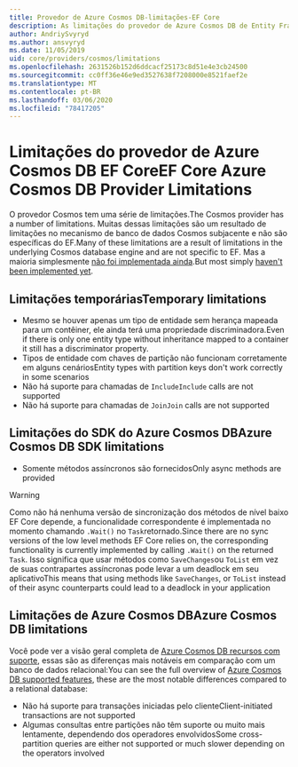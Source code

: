 ```yaml
---
title: Provedor de Azure Cosmos DB-limitações-EF Core
description: As limitações do provedor de Azure Cosmos DB de Entity Framework Core
author: AndriySvyryd
ms.author: ansvyryd
ms.date: 11/05/2019
uid: core/providers/cosmos/limitations
ms.openlocfilehash: 2631526b152d6ddcacf25173c8d51e4e3cb24500
ms.sourcegitcommit: cc0ff36e46e9ed3527638f7208000e8521faef2e
ms.translationtype: MT
ms.contentlocale: pt-BR
ms.lasthandoff: 03/06/2020
ms.locfileid: "78417205"
---
```

# <a name="ef-core-azure-cosmos-db-provider-limitations"></a><span data-ttu-id="f68ed-103">Limitações do provedor de Azure Cosmos DB EF Core</span><span class="sxs-lookup"><span data-stu-id="f68ed-103">EF Core Azure Cosmos DB Provider Limitations</span></span>

<span data-ttu-id="f68ed-104">O provedor Cosmos tem uma série de limitações.</span><span class="sxs-lookup"><span data-stu-id="f68ed-104">The Cosmos provider has a number of limitations.</span></span> <span data-ttu-id="f68ed-105">Muitas dessas limitações são um resultado de limitações no mecanismo de banco de dados Cosmos subjacente e não são específicas do EF.</span><span class="sxs-lookup"><span data-stu-id="f68ed-105">Many of these limitations are a result of limitations in the underlying Cosmos database engine and are not specific to EF.</span></span> <span data-ttu-id="f68ed-106">Mas a maioria simplesmente [não foi implementada ainda](https://github.com/aspnet/EntityFrameworkCore/issues?page=1&q=is%3Aissue+is%3Aopen+Cosmos+in%3Atitle+label%3Atype-enhancement+sort%3Areactions-%2B1-desc).</span><span class="sxs-lookup"><span data-stu-id="f68ed-106">But most simply [haven't been implemented yet](https://github.com/aspnet/EntityFrameworkCore/issues?page=1&q=is%3Aissue+is%3Aopen+Cosmos+in%3Atitle+label%3Atype-enhancement+sort%3Areactions-%2B1-desc).</span></span>

## <a name="temporary-limitations"></a><span data-ttu-id="f68ed-107">Limitações temporárias</span><span class="sxs-lookup"><span data-stu-id="f68ed-107">Temporary limitations</span></span>

- <span data-ttu-id="f68ed-108">Mesmo se houver apenas um tipo de entidade sem herança mapeada para um contêiner, ele ainda terá uma propriedade discriminadora.</span><span class="sxs-lookup"><span data-stu-id="f68ed-108">Even if there is only one entity type without inheritance mapped to a container it still has a discriminator property.</span></span>
- <span data-ttu-id="f68ed-109">Tipos de entidade com chaves de partição não funcionam corretamente em alguns cenários</span><span class="sxs-lookup"><span data-stu-id="f68ed-109">Entity types with partition keys don't work correctly in some scenarios</span></span>
- <span data-ttu-id="f68ed-110">Não há suporte para chamadas de `Include`</span><span class="sxs-lookup"><span data-stu-id="f68ed-110">`Include` calls are not supported</span></span>
- <span data-ttu-id="f68ed-111">Não há suporte para chamadas de `Join`</span><span class="sxs-lookup"><span data-stu-id="f68ed-111">`Join` calls are not supported</span></span>

## <a name="azure-cosmos-db-sdk-limitations"></a><span data-ttu-id="f68ed-112">Limitações do SDK do Azure Cosmos DB</span><span class="sxs-lookup"><span data-stu-id="f68ed-112">Azure Cosmos DB SDK limitations</span></span>

- <span data-ttu-id="f68ed-113">Somente métodos assíncronos são fornecidos</span><span class="sxs-lookup"><span data-stu-id="f68ed-113">Only async methods are provided</span></span>

> [!WARNING]
> <span data-ttu-id="f68ed-114">Como não há nenhuma versão de sincronização dos métodos de nível baixo EF Core depende, a funcionalidade correspondente é implementada no momento chamando `.Wait()` no `Task`retornado.</span><span class="sxs-lookup"><span data-stu-id="f68ed-114">Since there are no sync versions of the low level methods EF Core relies on, the corresponding functionality is currently implemented by calling `.Wait()` on the returned `Task`.</span></span> <span data-ttu-id="f68ed-115">Isso significa que usar métodos como `SaveChanges`ou `ToList` em vez de suas contrapartes assíncronas pode levar a um deadlock em seu aplicativo</span><span class="sxs-lookup"><span data-stu-id="f68ed-115">This means that using methods like `SaveChanges`, or `ToList` instead of their async counterparts could lead to a deadlock in your application</span></span>

## <a name="azure-cosmos-db-limitations"></a><span data-ttu-id="f68ed-116">Limitações de Azure Cosmos DB</span><span class="sxs-lookup"><span data-stu-id="f68ed-116">Azure Cosmos DB limitations</span></span>

<span data-ttu-id="f68ed-117">Você pode ver a visão geral completa de [Azure Cosmos DB recursos com suporte](/azure/cosmos-db/modeling-data), essas são as diferenças mais notáveis em comparação com um banco de dados relacional:</span><span class="sxs-lookup"><span data-stu-id="f68ed-117">You can see the full overview of [Azure Cosmos DB supported features](/azure/cosmos-db/modeling-data), these are the most notable differences compared to a relational database:</span></span>

- <span data-ttu-id="f68ed-118">Não há suporte para transações iniciadas pelo cliente</span><span class="sxs-lookup"><span data-stu-id="f68ed-118">Client-initiated transactions are not supported</span></span>
- <span data-ttu-id="f68ed-119">Algumas consultas entre partições não têm suporte ou muito mais lentamente, dependendo dos operadores envolvidos</span><span class="sxs-lookup"><span data-stu-id="f68ed-119">Some cross-partition queries are either not supported or much slower depending on the operators involved</span></span>
